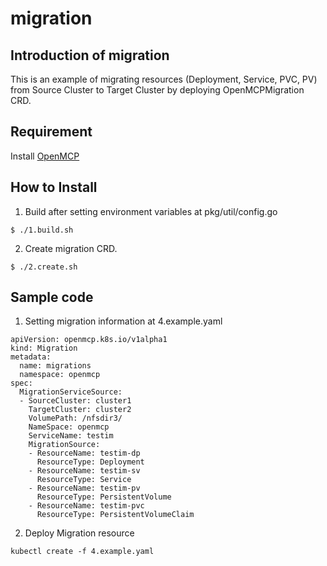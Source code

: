 # migration

## Introduction of migration

This is an example of migrating resources (Deployment, Service, PVC, PV) from Source Cluster to Target Cluster by deploying OpenMCPMigration CRD.

## Requirement
Install [OpenMCP](https://github.com/openmcp/openmcp)


## How to Install
1. Build after setting environment variables at pkg/util/config.go
```
$ ./1.build.sh
```

2. Create migration CRD. 
```
$ ./2.create.sh
```

## Sample code

1. Setting migration information at 4.example.yaml
```
apiVersion: openmcp.k8s.io/v1alpha1
kind: Migration
metadata:
  name: migrations
  namespace: openmcp
spec:
  MigrationServiceSource:
  - SourceCluster: cluster1
    TargetCluster: cluster2
    VolumePath: /nfsdir3/
    NameSpace: openmcp
    ServiceName: testim
    MigrationSource:
    - ResourceName: testim-dp
      ResourceType: Deployment
    - ResourceName: testim-sv
      ResourceType: Service
    - ResourceName: testim-pv
      ResourceType: PersistentVolume
    - ResourceName: testim-pvc
      ResourceType: PersistentVolumeClaim
```

2.  Deploy Migration resource 
```
kubectl create -f 4.example.yaml
```

